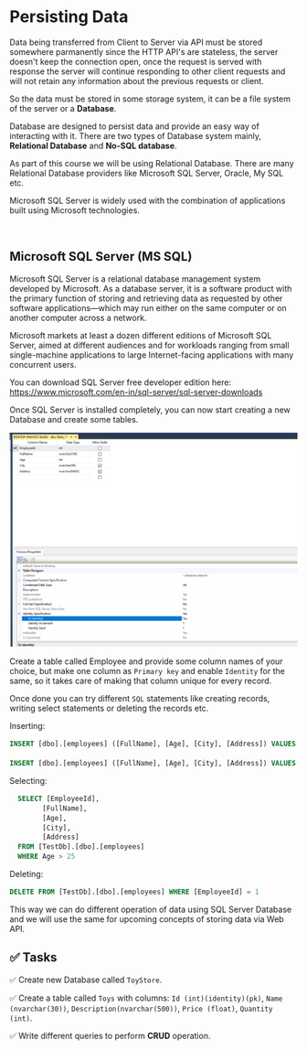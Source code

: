 # Persisting Data

Data being transferred from Client to Server via API must be stored somewhere parmanently since the HTTP API's are stateless, the server doesn't keep the connection open, once the request is served with response the server will continue responding to other client requests and will not retain any information about the previous requests or client.

So the data must be stored in some storage system, it can be a file system of the server or a **Database**.

Database are designed to persist data and provide an easy way of interacting with it. There are two types of Database system mainly, **Relational Database** and **No-SQL database**.

As part of this course we will be using Relational Database. There are many Relational Database providers like Microsoft SQL Server, Oracle, My SQL etc. 

Microsoft SQL Server is widely used with the combination of applications built using Microsoft technologies.

<br>

## Microsoft SQL Server (MS SQL)

Microsoft SQL Server is a relational database management system developed by Microsoft. As a database server, it is a software product with the primary function of storing and retrieving data as requested by other software applications—which may run either on the same computer or on another computer across a network.

Microsoft markets at least a dozen different editions of Microsoft SQL Server, aimed at different audiences and for workloads ranging from small single-machine applications to large Internet-facing applications with many concurrent users.

You can download SQL Server free developer edition here: https://www.microsoft.com/en-in/sql-server/sql-server-downloads

Once SQL Server is installed completely, you can now start creating a new Database and create some tables.

![alt](./images/sqlserver1.png)

Create a table called Employee and provide some column names of your choice, but make one column as `Primary key` and enable `Identity` for the same, so it takes care of making that column unique for every record.

Once done you can try different `SQL` statements like creating records, writing select statements or deleting the records etc.

Inserting:

```sql
INSERT [dbo].[employees] ([FullName], [Age], [City], [Address]) VALUES (N'Joe Nelco', 23, N'Bangalore', NULL)

INSERT [dbo].[employees] ([FullName], [Age], [City], [Address]) VALUES (N'Pal Rick', 26, N'Pune', NULL)

```

Selecting:

```sql
  SELECT [EmployeeId],
        [FullName],
        [Age],
        [City],
        [Address]
  FROM [TestDb].[dbo].[employees]
  WHERE Age > 25
```

Deleting:

```sql
DELETE FROM [TestDb].[dbo].[employees] WHERE [EmployeeId] = 1
```

This way we can do different operation of data using SQL Server Database and we will use the same for upcoming concepts of storing data via Web API.

## :white_check_mark: Tasks
:white_check_mark: Create new Database called `ToyStore`.

:white_check_mark: Create a table called `Toys` with columns: `Id (int)(identity)(pk)`, `Name (nvarchar(30))`, `Description(nvarchar(500))`, `Price (float)`, `Quantity (int)`.

:white_check_mark: Write different queries to perform **CRUD** operation.